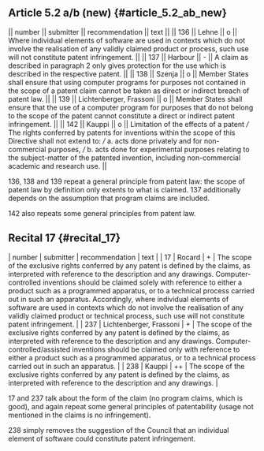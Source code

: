 ## Article 5.2 a/b (new) {#article_5.2_ab_new}

\|\| number \|\| submitter \|\| recommendation \|\| text \|\| \|\| 136
\|\| Lehne \|\| o \|\| Where individual elements of software are used in
contexts which do not involve the realisation of any validly claimed
product or process, such use will not constitute patent infringement.
\|\| \|\| 137 \|\| Harbour \|\| - \|\| A claim as described in paragraph
2 only gives protection for the use which is described in the respective
patent. \|\| \|\| 138 \|\| Szenja \|\| o \|\| Member States shall ensure
that using computer programs for purposes not contained in the scope of
a patent claim cannot be taken as direct or indirect breach of patent
law. \|\| \|\| 139 \|\| Lichtenberger, Frassoni \|\| o \|\| Member
States shall ensure that the use of a computer program for purposes that
do not belong to the scope of the patent cannot constitute a direct or
indirect patent infringement. \|\| \|\| 142 \|\| Kauppi \|\| o \|\|
Limitation of the effects of a patent */* The rights conferred by
patents for inventions within the scope of this Directive shall not
extend to: */* a. acts done privately and for non-commercial purposes,
*/* b. acts done for experimental purposes relating to the
subject-matter of the patented invention, including non-commercial
academic and research use. \|\|

136, 138 and 139 repeat a general principle from patent law: the scope
of patent law by definition only extents to what is claimed. 137
additionally depends on the assumption that program claims are included.

142 also repeats some general principles from patent law.

## Recital 17 {#recital_17}

\| number \| submitter \| recommendation \| text \| \| 17 \| Rocard \| +
\| The scope of the exclusive rights conferred by any patent is defined
by the claims, as interpreted with reference to the description and any
drawings. Computer-controlled inventions should be claimed solely with
reference to either a product such as a programmed apparatus, or to a
technical process carried out in such an apparatus. Accordingly, where
individual elements of software are used in contexts which do not
involve the realisation of any validly claimed product or technical
process, such use will not constitute patent infringement. \| \| 237 \|
Lichtenberger, Frassoni \| + \| The scope of the exclusive rights
conferred by any patent is defined by the claims, as interpreted with
reference to the description and any drawings.
Computer-controlled/assisted inventions should be claimed only with
reference to either a product such as a programmed apparatus, or to a
technical process carried out in such an apparatus. \| \| 238 \| Kauppi
\| ++ \| The scope of the exclusive rights conferred by any patent is
defined by the claims, as interpreted with reference to the description
and any drawings. \|

17 and 237 talk about the form of the claim (no program claims, which is
good), and again repeat some general principles of patentability (usage
not mentioned in the claims is no infringement).

238 simply removes the suggestion of the Council that an individual
element of software could constitute patent infringement.
